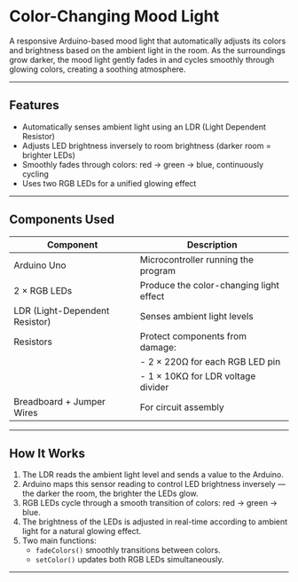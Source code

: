# Color-Changing Mood Light

A responsive Arduino-based mood light that automatically adjusts its colors and brightness based on the ambient light in the room. As the surroundings grow darker, the mood light gently fades in and cycles smoothly through glowing colors, creating a soothing atmosphere.

---

## Features

- Automatically senses ambient light using an LDR (Light Dependent Resistor)
- Adjusts LED brightness inversely to room brightness (darker room = brighter LEDs)
- Smoothly fades through colors: red → green → blue, continuously cycling
- Uses two RGB LEDs for a unified glowing effect

---

## Components Used

| Component            | Description                              |
|----------------------|------------------------------------------|
| Arduino Uno          | Microcontroller running the program      |
| 2 × RGB LEDs         | Produce the color-changing light effect  |
| LDR (Light-Dependent Resistor) | Senses ambient light levels          |
| Resistors            | Protect components from damage:          |
|                      | - 2 × 220Ω for each RGB LED pin          |
|                      | - 1 × 10KΩ for LDR voltage divider       |
| Breadboard + Jumper Wires | For circuit assembly                  |

---

## How It Works

1. The LDR reads the ambient light level and sends a value to the Arduino.
2. Arduino maps this sensor reading to control LED brightness inversely — the darker the room, the brighter the LEDs glow.
3. RGB LEDs cycle through a smooth transition of colors: red → green → blue.
4. The brightness of the LEDs is adjusted in real-time according to ambient light for a natural glowing effect.
5. Two main functions:
   - `fadeColors()` smoothly transitions between colors.
   - `setColor()` updates both RGB LEDs simultaneously.

---

